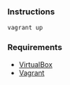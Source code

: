 ### Instructions

    vagrant up

### Requirements
- [VirtualBox](https://www.virtualbox.org/wiki/Downloads) 
- [Vagrant](https://www.vagrantup.com/downloads.html)
